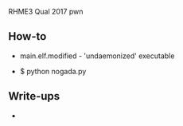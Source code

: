 RHME3 Qual 2017 pwn

## How-to

* main.elf.modified - 'undaemonized' executable

* $ python nogada.py

## Write-ups

*
